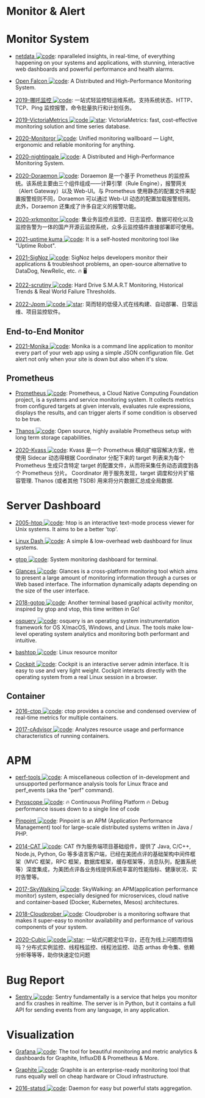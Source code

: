 # Monitor & Alert

# Monitor System

- [netdata ![code](https://martrix-usa.oss-accelerate.aliyuncs.com/logo/code.svg)](https://my-netdata.io/): nparalleled insights, in real-time, of everything happening on your systems and applications, with stunning, interactive web dashboards and powerful performance and health alarms.

- [Open Falcon ![code](https://martrix-usa.oss-accelerate.aliyuncs.com/logo/code.svg)](http://open-falcon.org/): A Distributed and High-Performance Monitoring System.

- [2019-哪吒监控 ![code](https://martrix-usa.oss-accelerate.aliyuncs.com/logo/code.svg)](https://github.com/naiba/nezha): 一站式轻监控轻运维系统。支持系统状态、HTTP、TCP、Ping 监控报警，命令批量执行和计划任务。

- [2019-VictoriaMetrics ![code](https://martrix-usa.oss-accelerate.aliyuncs.com/logo/code.svg) ![star](https://img.shields.io/github/stars/VictoriaMetrics/VictoriaMetrics)](https://github.com/VictoriaMetrics/VictoriaMetrics): VictoriaMetrics: fast, cost-effective monitoring solution and time series database.

- [2020-Monitoror ![code](https://martrix-usa.oss-accelerate.aliyuncs.com/logo/code.svg)](https://github.com/monitoror/monitoror): Unified monitoring wallboard — Light, ergonomic and reliable monitoring for anything.

- [2020-nightingale ![code](https://martrix-usa.oss-accelerate.aliyuncs.com/logo/code.svg)](https://github.com/didi/nightingale): A Distributed and High-Performance Monitoring System.

- [2020-Doraemon ![code](https://martrix-usa.oss-accelerate.aliyuncs.com/logo/code.svg)](https://github.com/Qihoo360/doraemon): Doraemon 是一个基于 Prometheus 的监控系统。该系统主要由三个组件组成——计算引擎（Rule Engine），报警网关（Alert Gateway）以及 Web-UI。与 Prometheus 使用静态的配置文件来配置报警规则不同，Doraemon 可以通过 Web-UI 动态的配置加载报警规则。此外，Doraemon 还集成了许多自定义的报警功能。

- [2020-xrkmonitor ![code](https://martrix-usa.oss-accelerate.aliyuncs.com/logo/code.svg)](https://gitee.com/xrkmonitorcom/open): 集业务监控点监控、日志监控、数据可视化以及监控告警为一体的国产开源云监控系统，众多云监控插件直接部署即可使用。

- [2021-uptime kuma ![code](https://martrix-usa.oss-accelerate.aliyuncs.com/logo/code.svg)](https://github.com/louislam/uptime-kuma): It is a self-hosted monitoring tool like "Uptime Robot".

- [2021-SigNoz ![code](https://martrix-usa.oss-accelerate.aliyuncs.com/logo/code.svg)](https://github.com/SigNoz/signoz): SigNoz helps developers monitor their applications & troubleshoot problems, an open-source alternative to DataDog, NewRelic, etc. 🔥 🖥

- [2022-scrutiny ![code](https://martrix-usa.oss-accelerate.aliyuncs.com/logo/code.svg)](https://github.com/AnalogJ/scrutiny): Hard Drive S.M.A.R.T Monitoring, Historical Trends & Real World Failure Thresholds.

- [2022-Jpom ![code](https://martrix-usa.oss-accelerate.aliyuncs.com/logo/code.svg) ![star](https://img.shields.io/github/stars/dromara/Jpom)](https://github.com/dromara/Jpom): 简而轻的低侵入式在线构建、自动部署、日常运维、项目监控软件。

## End-to-End Monitor

- [2021-Monika ![code](https://martrix-usa.oss-accelerate.aliyuncs.com/logo/code.svg)](https://github.com/hyperjumptech/monika): Monika is a command line application to monitor every part of your web app using a simple JSON configuration file. Get alert not only when your site is down but also when it's slow.

## Prometheus

- [Prometheus ![code](https://martrix-usa.oss-accelerate.aliyuncs.com/logo/code.svg)](https://prometheus.io/): Prometheus, a Cloud Native Computing Foundation project, is a systems and service monitoring system. It collects metrics from configured targets at given intervals, evaluates rule expressions, displays the results, and can trigger alerts if some condition is observed to be true.

- [Thanos ![code](https://martrix-usa.oss-accelerate.aliyuncs.com/logo/code.svg)](https://thanos.io/): Open source, highly available Prometheus setup with long term storage capabilities.

- [2020-Kvass ![code](https://martrix-usa.oss-accelerate.aliyuncs.com/logo/code.svg)](https://cubox.pro/c/v794lW): Kvass 是一个 Prometheus 横向扩缩容解决方案，他使用 Sidecar 动态得根据 Coordinator 分配下来的 target 列表来为每个 Prometheus 生成只含特定 target 的配置文件，从而将采集任务动态调度到各个 Prometheus 分片。 Coordinator 用于服务发现，target 调度和分片扩缩容管理. Thanos (或者其他 TSDB) 用来将分片数据汇总成全局数据.

# Server Dashboard

- [2005-htop ![code](https://martrix-usa.oss-accelerate.aliyuncs.com/logo/code.svg)](https://github.com/hishamhm/htop): htop is an interactive text-mode process viewer for Unix systems. It aims to be a better 'top'.

- [Linux Dash ![code](https://martrix-usa.oss-accelerate.aliyuncs.com/logo/code.svg)](https://github.com/afaqurk/linux-dash): A simple & low-overhead web dashboard for linux systems.

- [gtop ![code](https://martrix-usa.oss-accelerate.aliyuncs.com/logo/code.svg)](https://github.com/aksakalli/gtop): System monitoring dashboard for terminal.

- [Glances ![code](https://martrix-usa.oss-accelerate.aliyuncs.com/logo/code.svg)](https://github.com/nicolargo/glances): Glances is a cross-platform monitoring tool which aims to present a large amount of monitoring information through a curses or Web based interface. The information dynamically adapts depending on the size of the user interface.

- [2018-gotop ![code](https://martrix-usa.oss-accelerate.aliyuncs.com/logo/code.svg)](https://github.com/cjbassi/gotop): Another terminal based graphical activity monitor, inspired by gtop and vtop, this time written in Go!

- [osquery ![code](https://martrix-usa.oss-accelerate.aliyuncs.com/logo/code.svg)](https://github.com/facebook/osquery): osquery is an operating system instrumentation framework for OS X/macOS, Windows, and Linux. The tools make low-level operating system analytics and monitoring both performant and intuitive.

- [bashtop ![code](https://martrix-usa.oss-accelerate.aliyuncs.com/logo/code.svg)](https://github.com/aristocratos/bashtop): Linux resource monitor

- [Cockpit ![code](https://martrix-usa.oss-accelerate.aliyuncs.com/logo/code.svg)](https://github.com/cockpit-project/cockpit): Cockpit is an interactive server admin interface. It is easy to use and very light weight. Cockpit interacts directly with the operating system from a real Linux session in a browser.

## Container

- [2016-ctop ![code](https://martrix-usa.oss-accelerate.aliyuncs.com/logo/code.svg)](https://github.com/bcicen/ctop): ctop provides a concise and condensed overview of real-time metrics for multiple containers.

- [2017-cAdvisor ![code](https://martrix-usa.oss-accelerate.aliyuncs.com/logo/code.svg)](https://github.com/google/cadvisor): Analyzes resource usage and performance characteristics of running containers.

# APM

- [perf-tools ![code](https://martrix-usa.oss-accelerate.aliyuncs.com/logo/code.svg)](https://github.com/brendangregg/perf-tools): A miscellaneous collection of in-development and unsupported performance analysis tools for Linux ftrace and perf_events (aka the "perf" command).

- [Pyroscope ![code](https://martrix-usa.oss-accelerate.aliyuncs.com/logo/code.svg)](https://github.com/pyroscope-io/pyroscope): 🔥 Continuous Profiling Platform 🔥 Debug performance issues down to a single line of code

- [Pinpoint ![code](https://martrix-usa.oss-accelerate.aliyuncs.com/logo/code.svg)](http://naver.github.io/pinpoint/): Pinpoint is an APM (Application Performance Management) tool for large-scale distributed systems written in Java / PHP.

- [2014-CAT ![code](https://martrix-usa.oss-accelerate.aliyuncs.com/logo/code.svg)](https://github.com/dianping/cat): CAT 作为服务端项目基础组件，提供了 Java, C/C++, Node.js, Python, Go 等多语言客户端，已经在美团点评的基础架构中间件框架（MVC 框架，RPC 框架，数据库框架，缓存框架等，消息队列，配置系统等）深度集成，为美团点评各业务线提供系统丰富的性能指标、健康状况、实时告警等。

- [2017-SkyWalking ![code](https://martrix-usa.oss-accelerate.aliyuncs.com/logo/code.svg)](https://github.com/apache/skywalking): SkyWalking: an APM(application performance monitor) system, especially designed for microservices, cloud native and container-based (Docker, Kubernetes, Mesos) architectures.

- [2018-Cloudprober ![code](https://martrix-usa.oss-accelerate.aliyuncs.com/logo/code.svg)](https://cloudprober.org/getting-started/): Cloudprober is a monitoring software that makes it super-easy to monitor availability and performance of various components of your system.

- [2020-Cubic ![code](https://martrix-usa.oss-accelerate.aliyuncs.com/logo/code.svg) ![star](https://img.shields.io/github/stars/dromara/cubic)](https://github.com/dromara/cubic): 一站式问题定位平台，还在为线上问题而烦恼吗？分布式实例监控、线程栈监控、线程池监控、动态 arthas 命令集、依赖分析等等等，助你快速定位问题

# Bug Report

- [Sentry ![code](https://martrix-usa.oss-accelerate.aliyuncs.com/logo/code.svg)](https://github.com/getsentry/sentry): Sentry fundamentally is a service that helps you monitor and fix crashes in realtime. The server is in Python, but it contains a full API for sending events from any language, in any application.

# Visualization

- [Grafana ![code](https://martrix-usa.oss-accelerate.aliyuncs.com/logo/code.svg)](https://github.com/grafana/grafana): The tool for beautiful monitoring and metric analytics & dashboards for Graphite, InfluxDB & Prometheus & More.

- [Graphite ![code](https://martrix-usa.oss-accelerate.aliyuncs.com/logo/code.svg)](https://graphiteapp.org/): Graphite is an enterprise-ready monitoring tool that runs equally well on cheap hardware or Cloud infrastructure.

- [2016-statsd ![code](https://martrix-usa.oss-accelerate.aliyuncs.com/logo/code.svg)](https://github.com/etsy/statsd): Daemon for easy but powerful stats aggregation.
